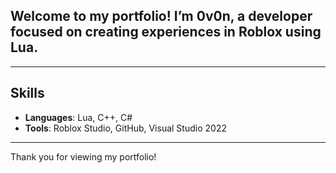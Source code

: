 ## Welcome to my portfolio! I’m 0v0n, a developer focused on creating experiences in Roblox using Lua.

---

## Skills

- **Languages**: Lua, C++, C#
- **Tools**: Roblox Studio, GitHub, Visual Studio 2022

---

Thank you for viewing my portfolio!
